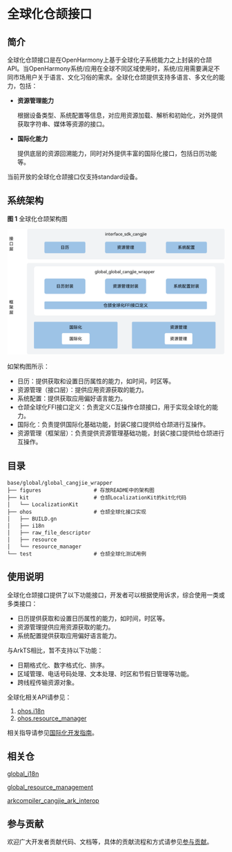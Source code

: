 # 全球化仓颉接口

## 简介

全球化仓颉接口是在OpenHarmony上基于全球化子系统能力之上封装的仓颉API。当OpenHarmony系统/应用在全球不同区域使用时，系统/应用需要满足不同市场用户关于语言、文化习俗的需求。全球化仓颉提供支持多语言、多文化的能力，包括：

-   **资源管理能力**

    根据设备类型、系统配置等信息，对应用资源加载、解析和初始化，对外提供获取字符串、媒体等资源的接口。

-   **国际化能力**

    提供底层的资源回溯能力，同时对外提供丰富的国际化接口，包括日历功能等。

当前开放的全球化仓颉接口仅支持standard设备。

## 系统架构

**图 1**  全球化仓颉架构图


![全球化仓颉架构图](figures/global_cangjie_wrapper_architecture.png)

如架构图所示：

- 日历：提供获取和设置日历属性的能力，如时间，时区等。
- 资源管理（接口层）：提供应用资源获取的能力。
- 系统配置：提供获取应用偏好语言能力。
- 仓颉全球化FFI接口定义：负责定义C互操作仓颉接口，用于实现全球化的能力。
- 国际化：负责提供国际化基础功能，封装C接口提供给仓颉进行互操作。
- 资源管理（框架层）：负责提供资源管理基础功能，封装C接口提供给仓颉进行互操作。

## 目录

```
base/global/global_cangjie_wrapper
├── figures                 # 存放README中的架构图
├── kit                     # 仓颉LocalizationKit的kit化代码
│   └── LocalizationKit
├── ohos                    # 仓颉全球化接口实现
│   ├── BUILD.gn
│   ├── i18n
│   ├── raw_file_descriptor
│   ├── resource
│   └── resource_manager
└── test                    # 仓颉全球化测试用例
```

## 使用说明

全球化仓颉接口提供了以下功能接口，开发者可以根据使用诉求，综合使用一类或多类接口：

  - 日历提供获取和设置日历属性的能力，如时间，时区等。
  - 资源管理提供应用资源获取的能力。
  - 系统配置提供获取应用偏好语言能力。

与ArkTS相比，暂不支持以下功能：

  - 日期格式化、数字格式化、排序。
  - 区域管理、电话号码处理、文本处理、时区和节假日管理等功能。
  - 跨线程传输资源对象。

全球化相关API请参见：
1. [ohos.i18n](https://gitcode.com/openharmony-sig/arkcompiler_cangjie_ark_interop/blob/master/doc/API_Reference/source_zh_cn/apis/LocalizationKit/cj-apis-i18n.md)
2. [ohos.resource_manager](https://gitcode.com/openharmony-sig/arkcompiler_cangjie_ark_interop/blob/master/doc/API_Reference/source_zh_cn/apis/LocalizationKit/cj-apis-resource_manager.md)

相关指导请参见[国际化开发指南](https://gitcode.com/openharmony-sig/arkcompiler_cangjie_ark_interop/tree/master/doc/Dev_Guide/source_zh_cn/internationalization)。

## 相关仓

[global_i18n](https://gitee.com/openharmony/global_i18n)

[global_resource_management](https://gitee.com/openharmony/global_resource_management)

[arkcompiler_cangjie_ark_interop](https://gitcode.com/openharmony-sig/arkcompiler_cangjie_ark_interop)

## 参与贡献

欢迎广大开发者贡献代码、文档等，具体的贡献流程和方式请参见[参与贡献](https://gitcode.com/openharmony/docs/blob/master/zh-cn/contribute/%E5%8F%82%E4%B8%8E%E8%B4%A1%E7%8C%AE.md)。
